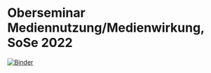 # Oberseminar Mediennutzung/Medienwirkung, SoSe 2022

[![Binder](https://mybinder.org/badge_logo.svg)](https://mybinder.org/v2/gh/mscharkow/2022-OS/HEAD?urlpath=rstudio)
